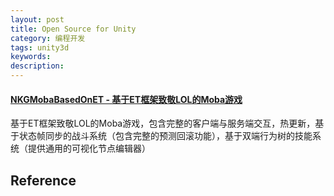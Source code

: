 ```yaml
---
layout: post
title: Open Source for Unity
category: 编程开发
tags: unity3d
keywords: 
description: 
---
```


#### [NKGMobaBasedOnET - 基于ET框架致敬LOL的Moba游戏](https://gitee.com/NKG_admin/NKGMobaBasedOnET)

基于ET框架致敬LOL的Moba游戏，包含完整的客户端与服务端交互，热更新，基于状态帧同步的战斗系统（包含完整的预测回滚功能），基于双端行为树的技能系统（提供通用的可视化节点编辑器）

## Reference

